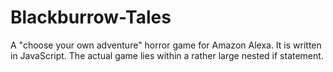 # Blackburrow-Tales
A "choose your own adventure" horror game for Amazon Alexa. It is written in JavaScript. The actual game lies within a rather large nested if statement.
